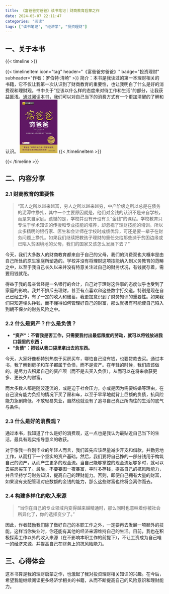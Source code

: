 ```yaml
---
title: 《富爸爸穷爸爸》读书笔记｜财商教育启蒙之作
date: 2024-05-07 22:11:47
categories: "阅读"
tags: ["读书笔记", "经济学", "投资理财"]
---
```


## 一、关于本书

{{< timeline >}}

{{< timelineItem icon="tag" header="《富爸爸穷爸爸》" badge="投资理财" subheader="作者：罗伯特·清崎" >}}
简介：本书是我读过的第一本理财相关的书籍，它不仅让我第一次认识到了财商教育的重要性，也让我明白了什么是好的消费观和理财观。书中关于“应该以什么样的态度来对待工作和生活”的部分，让我获益匪浅。通过阅读本书，我们可以对自己当下的消费方式有一个更加清醒的了解和认识。
<img src="./cover.jpg" width="120" alt="book cover">
{{< /timelineItem >}}

{{< /timeline >}}

## 二、内容分享

### 2.1 财商教育的重要性

> “富人之所以越来越富，穷人之所以越来越穷，中产阶级之所以总是在债务的泥潭中挣扎，其中一个主要原因就是，他们对金钱的认识不是来自学校，而是来自家庭。遗憾的是，学校并没有开设有关“金钱”的课程。学校教育只专注于学术知识的传授和专业技能的培养，却忽视了理财技能的培训。所以众多精明的银行家、医生和会计师在学校时成绩优异，可还是要一辈子在财务问题上挣扎。如果我们继续把教孩子理财的重任交给那些濒于贫困边缘或已陷入贫困境地的父母，我们的国家又该怎么发展下去？”

今天，我们大多数人的财商教育都来自于自己的父母，我们的消费观也大概率是由自己所处的原生家庭所塑造的。学校并没有将理财这项技能纳入到义务教育的范畴之中，以至于我自己长久以来并没有特意关注过自己的财务状况，有钱就存着，需要用钱就花。

得益于我的母亲曾经是一名银行的会计，自己对于理财这件事的态度似乎也受到了家庭的影响。我并不排斥去理财，甚至有点喜欢和这些数字打交道。特别是现在自己已经工作，有了一定的收入和储蓄，我更加意识到了财务知识的重要性。如果我们只知道埋头挣钱，而不懂得如何管理好自己的财富，那么就极有可能使自己陷入到朝不保夕的财务风险之中。

### 2.2 什么是资产？什么是负债？

- **“资产”：不管我是否工作，只需要我付出最低限度的劳动，就可以将钱放进我口袋里的东西；**
- **“负债”：把钱从我口袋里拿出去的东西。**

今天，大家好像都特别热衷于买房买车，哪怕自己没有钱，也要贷款去买。通过本书，我了解到房子和车子都属于负债，而不是资产。在年轻的时候，我们应该做的，是尽力去积累自己的资产项（而不是去买入负债），从而可以在将来收获更多、更长久的财富。

而大多数人都是随波逐流的，或是迫于社会压力，亦或是因为需要结婚等理由，在自己没有能力负担的情况下买了房和车，以至于早早地就背上巨额的负债，抗风险能力急剧降低，不敢轻易失业，自然也就没有了追寻自己真正所向往的生活的底气与条件。

### 2.3 什么是好的消费观？

通过本书，我知道了什么是好的消费观，这一点也是我认为最贴近自己当下的生活，最具有现实指导意义的收获。

对于像我一样刚毕业的年轻人而言，我们首先应该尽量减少开支和借款，并勤劳地工作，从而打下一个坚实的资产基础。然后，我们要将自己挣的一部分钱用于构筑自己的资产，从而产生更多的现金流。当自己能够掌控的现金流足够多时，就可以去买房买车了。最后，不要妄图一夜暴富，平时多存钱，提高自己的抗风险能力，并且坚持学习财务知识，提高自己的理财能力。否则，即便自己拥有大量的财富，如果没有支配管理对应数额的金钱的能力，那么这些财富也终将会离你而去。

### 2.4 构建多样化的收入来源

> “当你在自己的专业领域内变得越来越精通时，那么同时也意味着你被社会所异化了，你的选择变少了。”

因此，作者鼓励我们除了做好自己的本职工作之外，一定要再去发展一项额外的技能，这样当你失业时，你还能有其他的经济来源维持自己的生活。目前，我也在积极探索工作以外的收入来源（在不影响本职工作的前提下），不让工资成为自己唯一的经济来源，并提高自己在财务上的抗风险能力。

## 三、心得体会

这本书算是我的理财启蒙之作，也激起了我对投资理财相关知识的兴趣。在今后，希望我能继续阅读更多经济学相关的书籍，从而不断提高自己的风险意识和理财能力。
